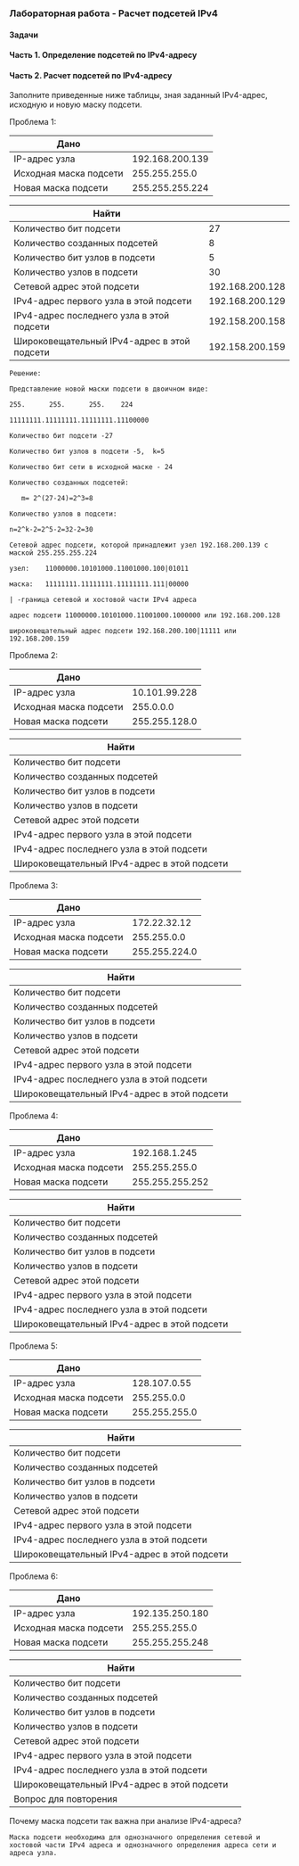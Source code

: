 ### Лабораторная работа - Расчет подсетей IPv4 

#### Задачи
#### Часть 1. Определение подсетей по IPv4-адресу
#### Часть 2. Расчет подсетей по IPv4-адресу

Заполните приведенные ниже таблицы, зная заданный IPv4-адрес, исходную и новую маску подсети.

Проблема 1: 

Дано|   |
---|---
IP-адрес узла|	192.168.200.139
Исходная маска подсети|	255.255.255.0
Новая маска подсети|	255.255.255.224

Найти|  |
---|---
Количество бит подсети|	27
Количество созданных подсетей|8	
Количество бит узлов в подсети|5	
Количество узлов в подсети|	30
Сетевой адрес этой подсети|192.168.200.128
IPv4-адрес первого узла в этой подсети|	192.168.200.129
IPv4-адрес последнего узла в этой подсети|192.158.200.158	
Широковещательный IPv4-адрес в этой подсети|192.158.200.159

    Решение:

    Представление новой маски подсети в двоичном виде:
    
    255.      255.      255.    224
    
    11111111.11111111.11111111.11100000
    
    Количество бит подсети -27
    
    Количество бит узлов в подсети -5,  k=5
    
    Количество бит сети в исходной маске - 24
    
    Количество созданных подсетей:
    
       m= 2^(27-24)=2^3=8
       
    Количество узлов в подсети:
    
    n=2^k-2=2^5-2=32-2=30
    
    Сетевой адрес подсети, которой принадлежит узел 192.168.200.139 с маской 255.255.255.224
    
    узел:    11000000.10101000.11001000.100|01011
    
    маска:   11111111.11111111.11111111.111|00000 
    
    | -граница сетевой и хостовой части IPv4 адреса
    
    адрес подсети 11000000.10101000.11001000.1000000 или 192.168.200.128 
    
    широковещательный адрес подсети 192.168.200.100|11111 или 192.168.200.159
     
 
Проблема 2: 

Дано|  |
---|---
IP-адрес узла|	10.101.99.228
Исходная маска подсети|	255.0.0.0
Новая маска подсети|	255.255.128.0

Найти|  |
---|---
Количество бит подсети|	
Количество созданных подсетей|	
Количество бит узлов в подсети|	
Количество узлов в подсети|
Сетевой адрес этой подсети|	
IPv4-адрес первого узла в этой подсети|	
IPv4-адрес последнего узла в этой подсети|	
Широковещательный IPv4-адрес в этой подсети|

Проблема 3:

Дано|  |
---|---
IP-адрес узла|	172.22.32.12
Исходная маска подсети|	255.255.0.0
Новая маска подсети|	255.255.224.0

Найти|  |
---|---
Количество бит подсети|	
Количество созданных подсетей|	
Количество бит узлов в подсети|	
Количество узлов в подсети|	
Сетевой адрес этой подсети|	
IPv4-адрес первого узла в этой подсети|	
IPv4-адрес последнего узла в этой подсети|	
Широковещательный IPv4-адрес в этой подсети|

Проблема 4: 

Дано|  |
---|---
IP-адрес узла|	192.168.1.245
Исходная маска подсети|	255.255.255.0
Новая маска подсети|	255.255.255.252

Найти|  |
---|---
Количество бит подсети|	
Количество созданных подсетей|	
Количество бит узлов в подсети|	
Количество узлов в подсети|	
Сетевой адрес этой подсети|	
IPv4-адрес первого узла в этой подсети|	
IPv4-адрес последнего узла в этой подсети|	
Широковещательный IPv4-адрес в этой подсети|

Проблема 5: 

Дано|  |
---|---
IP-адрес узла|	128.107.0.55
Исходная маска подсети|	255.255.0.0
Новая маска подсети|	255.255.255.0

Найти|  |
---|---
Количество бит подсети|	
Количество созданных подсетей|
Количество бит узлов в подсети|	
Количество узлов в подсети|	
Сетевой адрес этой подсети|	
IPv4-адрес первого узла в этой подсети|	
IPv4-адрес последнего узла в этой подсети|	
Широковещательный IPv4-адрес в этой подсети|	

Проблема 6:

Дано|  |
---|---
IP-адрес узла|	192.135.250.180
Исходная маска подсети|	255.255.255.0
Новая маска подсети|	255.255.255.248

Найти|  |
---|---
Количество бит подсети|	
Количество созданных подсетей|	
Количество бит узлов в подсети|	
Количество узлов в подсети|	
Сетевой адрес этой подсети|	
IPv4-адрес первого узла в этой подсети|	
IPv4-адрес последнего узла в этой подсети|	
Широковещательный IPv4-адрес в этой подсети|	
Вопрос для повторения|

Почему маска подсети так важна при анализе IPv4-адреса?

`
Маска подсети необходима для однозначного определения сетевой и хостовой части IPv4 адреса
и однозначного определения адреса сети и адреса узла.
`

